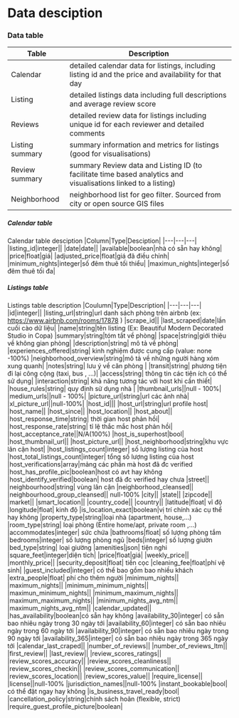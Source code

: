 # Data desciption

### Data table
| Table | Description |
|---|---|
|Calendar| detailed calendar data for listings, including listing id and the price and availability for that day|
|Listing| detailed listings data including full descriptions and average review score |
|Reviews| detailed review data for listings including unique id for each reviewer and detailed comments|
|Listing summary| summary information and metrics for listings (good for visualisations) |
|Review summary| summary Review data and Listing ID (to facilitate time based analytics and visualisations linked to a listing)|
|Neighborhood| neighborhood list for geo filter. Sourced from city or open source GIS files|

##### Calendar table
Calendar table desciption
|Column|Type|Desciption|
|---|---|---|
|listing_id|integer||
|date|date||
|available|boolean|nhà có sẵn hay không|
|price|float|giá|
|adjusted_price|float|giá đã điều chỉnh|
|minimum_nights|integer|số đêm thuê tối thiểu|
|maximun_nights|integer|số đêm thuê tối đa|

##### Listings table
Listings table description
|Coulumn|Type|Description|
|---|---|---|
|id|integer||
|listing_url|string|url danh sách phòng trên airbnb (ex: https://www.airbnb.com/rooms/17878	)
|scrape_id||
|last_scraped|date|lần cuối cào dữ liệu|
|name|string|tên listing (Ex: Beautiful Modern Decorated Studio in Copa)
|summary|string|tóm tắt về phòng|
|space|string|giới thiệu về không gian  phòng|
|description|string| mô tả về phòng|
|experiences_offered|string| kinh nghiệm được cung cấp (value: none -100%)
|neighborhood_overview|string|mô tả về những người hàng xóm xung quanh|
|notes|string| lưu ý về căn phòng |
|transit|string| phương tiện đi lại công cộng (taxi, bus , ...)|
|access|string| thông tin các tiện ích có thể sử dụng|
|interaction|string| khả năng tương tác với host khi cần thiết|
|house_rules|string| quy định sử dụng nhà |
|thumbnail_urls||null - 100%|
|medium_urls||null - 100%|
|picture_url|string|url các ảnh nhà|
|xl_picture_url||null-100%|
|host_id|||
|host_url|string|url profile host|
|host_name||
|host_since||
|host_location||
|host_about||
|host_response_time|string| thời gian host phản hồi|
|host_response_rate|string| tỉ lệ thắc mắc host phản  hồi|
|host_acceptance_rate||N/A(100%)
|host_is_superhost|bool|
|host_thumbnail_url||
|host_picture_url||
|host_neighborhood|string|khu vực lân cận host|
|host_listings_count|integer| số lượng listing của host
|host_total_listings_count|integer| tổng số lượng listing của host
|host_verifications|array|mảng các phần mà host đã đc verified
|host_has_profile_pic|boolean|host có avt hay không
|host_identify_verified|boolean| host đã đc verified hay chưa
|street||
|neighbourhood|string| vùng lân cận
|neighborhood_cleansed||
|neighbourhood_group_cleansed|| null-100%
|city||
|state||
|zipcode||
|market||
|smart_location||
|country_code||
|country||
|latitude|float| vĩ độ
|longitude|float| kinh độ
|is_location_exact|boolean|vị trí chính xác cụ thể hay không
|property_type|string|loại nhà (apartment, house,...)
|room_type|string| loại phòng (Entire home/apt, private room ,...)
|accommodates|integer| sức chứa
|bathrooms|float| số lượng phòng tắm
|bedrooms|integer| số lượng phòng ngủ
|beds|integer| số lượng giườn
|bed_type|string| loại giường
|amenities|json| tiện nghi
|square_feet|integer|diện tích|
|price|float|giá|
|weekly_price||
|monthly_price||
|security_deposit|float| tiền cọc
|cleaning_fee|float|phí vệ sinh|
|guest_included|integer| có thể bao gồm bao nhiều khách
|extra_people|float| phí cho thêm người
|minimum_nights||
|maximum_nights||
|minimum_minimum_nights||
|maximun_minimum_nights||
|minimum_maximum_nights||
|maximum_maximum_nights||
|minimum_nights_avg_ntm||
|maximum_nights_avg_ntm||
|calendar_updated||
|has_availability|boolean|có sẵn hay không
|availability_30|integer| có sẵn bao nhiêu ngày trong 30 ngày tới
|availability_60|integer| có sẵn bao nhiêu ngày trong 60 ngày tới
|availability_90|integer| có sẵn bao nhiêu ngày trong 90 ngày tới
|availability_365|integer| có sẵn bao nhiêu ngày trong 365 ngày tới
|calendar_last_craped||
|number_of_reviews||
|number_of_reviews_ltm||
|first_review||
|last_review||
|review_scores_ratings||
|review_scores_accuracy||
|review_scores_cleanliness||
|review_scores_checkin||
|review_scores_communication||
|review_scores_location||
|review_scores_value||
|require_license||
|license||null-100%
|jurisdiction_names||null-100%
|instant_bookable|bool| có thể đặt ngay hay không
|is_business_travel_ready|bool|
|cancellation_policy|string|chính sách hoãn (flexible, strict)
|require_guest_profile_picture|boolean| 
